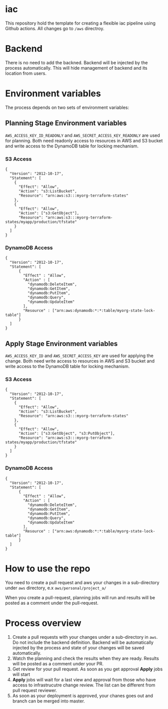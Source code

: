# iac

This repository hold the template for creating a flexible iac pipeline using Github actions.
All changes go to `/aws` directroy.

# Backend

There is no need to add the backned. Backend will be injected by the process automatically.
This will hide management of backend and its location from users.

# Environment variables
The process depends on two sets of environment variables:

## Planning Stage Environment variables
`AWS_ACCESS_KEY_ID_READONLY` and `AWS_SECRET_ACCESS_KEY_READONLY` are used for planning. Both need readonly access to resources in AWS and S3 bucket and write access to the DynamoDB table for locking mechanism.

### S3 Access

```
{
  "Version": "2012-10-17",
  "Statement": [
    {
      "Effect": "Allow",
      "Action": "s3:ListBucket",
      "Resource": "arn:aws:s3:::myorg-terraform-states"
    },
    {
      "Effect": "Allow",
      "Action": ["s3:GetObject"],
      "Resource": "arn:aws:s3:::myorg-terraform-states/myapp/production/tfstate"
    }
  ]
}
```

### DynamoDB Access

```
{
  "Version": "2012-10-17",
  "Statement": [
      {
        "Effect" : "Allow",
        "Action" : [
          "dynamodb:DeleteItem",
          "dynamodb:GetItem",
          "dynamodb:PutItem",
          "dynamodb:Query",
          "dynamodb:UpdateItem"
        ],
        "Resource" : ["arn:aws:dynamodb:*:*:table/myorg-state-lock-table"]
      }
  ]
}
```


## Apply Stage Environment variables
`AWS_ACCESS_KEY_ID` and `AWS_SECRET_ACCESS_KEY` are used for applying the change. Both need write access to resources in AWS and S3 bucket and write access to the DynamoDB table for locking mechanism.

### S3 Access

```
{
  "Version": "2012-10-17",
  "Statement": [
    {
      "Effect": "Allow",
      "Action": "s3:ListBucket",
      "Resource": "arn:aws:s3:::myorg-terraform-states"
    },
    {
      "Effect": "Allow",
      "Action": ["s3:GetObject", "s3:PutObject"],
      "Resource": "arn:aws:s3:::myorg-terraform-states/myapp/production/tfstate"
    }
  ]
}
```

### DynamoDB Access

```
{
  "Version": "2012-10-17",
  "Statement": [
      {
        "Effect" : "Allow",
        "Action" : [
          "dynamodb:DeleteItem",
          "dynamodb:GetItem",
          "dynamodb:PutItem",
          "dynamodb:Query",
          "dynamodb:UpdateItem"
        ],
        "Resource" : ["arn:aws:dynamodb:*:*:table/myorg-state-lock-table"]
      }
  ]
}
```

# How to use the repo
You need to create a pull request and aws your changes in a sub-directory under `aws` directory, e.x `aws/personal/project_a/`

When you create a pull-request, planning jobs will run and results will be posted as a comment under the pull-request.

# Process overview
1. Create a pull requests with your changes under a sub-directory in `aws`. Do not include the backend definition. Backend will be automatically injected by the process and state of your changes will be saved automatically.
2. Watch the planning and check the results when they are ready. Results will be posted as a comment under your PR.
3. Get review for your pull request. As soon as you get approval __Apply__ jobs will start
4. __Apply__ jobs will wait for a last view and approval from those who have access to infrastrucutre change review. The list can be different from pull request reviewer.
5. As soon as your deployment is approved, your chanes goes out and branch can be merged into master.

